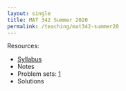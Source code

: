 ```yaml
---
layout: single
title: MAT 342 Summer 2020
permalink: /teaching/mat342-summer20
---
```


Resources:
* [Syllabus](/files/MAT342-summer20/MAT342_Syllabus_Summer2020.pdf)
* Notes
* Problem sets: [1](/files/MAT342-summer20/MAT342-problem-1.pdf)
* Solutions
